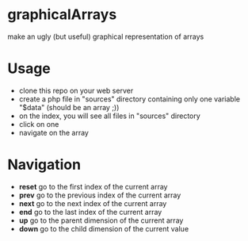 # graphicalArrays
make an ugly (but useful) graphical representation of arrays

# Usage
- clone this repo on your web server
- create a php file in "sources" directory containing only one variable "$data" (should be an array ;))
- on the index, you will see all files in "sources" directory
- click on one
- navigate on the array

# Navigation
- **reset** go to the first index of the current array 
- **prev** go to the previous index of the current array 
- **next** go to the next index of the current array 
- **end** go to the last index of the current array
- **up** go to the parent dimension of the current array
- **down** go to the child dimension of the current value
